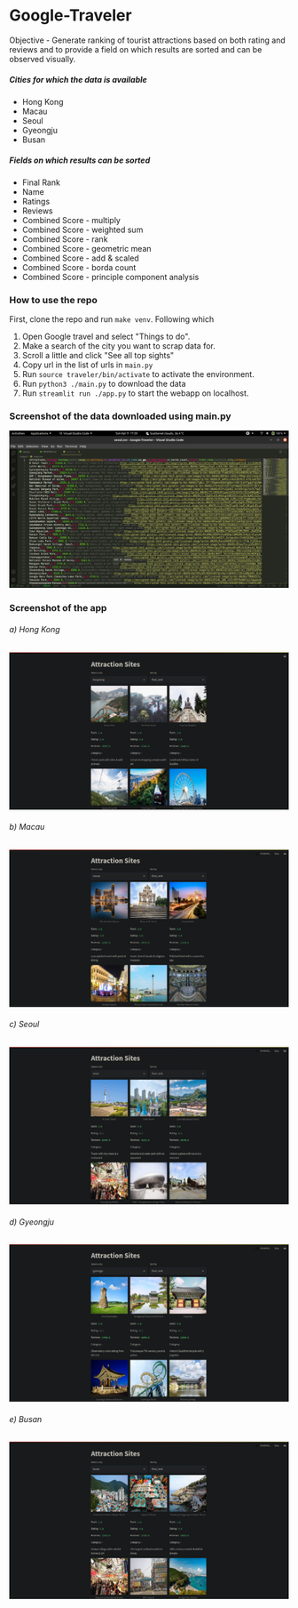 # Google-Traveler
 Objective - Generate ranking of tourist attractions based on both rating and reviews and to provide a field on which results are sorted and can be observed visually.

 ##### Cities for which the data is available
 * Hong Kong
 * Macau
 * Seoul
 * Gyeongju
 * Busan

 ##### Fields on which results can be sorted
* Final Rank
* Name
* Ratings
* Reviews
* Combined Score - multiply
* Combined Score - weighted sum
* Combined Score - rank
* Combined Score - geometric mean
* Combined Score - add & scaled
* Combined Score - borda count
* Combined Score - principle component analysis

### How to use the repo
First, clone the repo and run `make venv`. Following which

1. Open Google travel and select "Things to do".
2. Make a search of the city you want to scrap data for.
3. Scroll a little and click "See all top sights"
4. Copy url in the list of urls in `main.py`
5. Run `source traveler/bin/activate` to activate the environment.
6. Run `python3 ./main.py` to download the data
7. Run `streamlit run ./app.py` to start the webapp on localhost.

### Screenshot of the data downloaded using main.py
![Downloaded Data](examples/data.png)

### Screenshot of the app
###### a) Hong Kong
![hong_kong](examples/hong_kong.png)
###### b) Macau
![macau](examples/macau.png)
###### c) Seoul
![Seoul](examples/seoul.png)
###### d) Gyeongju
![Gyeongu](examples/gyeongju.png)
###### e) Busan
![Busan](examples/busan.png)